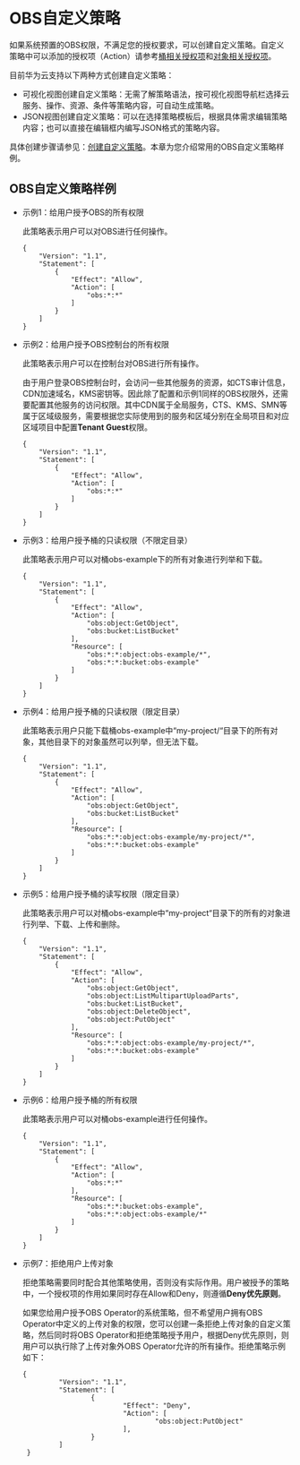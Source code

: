 # OBS自定义策略<a name="obs_03_0121"></a>

如果系统预置的OBS权限，不满足您的授权要求，可以创建自定义策略。自定义策略中可以添加的授权项（Action）请参考[桶相关授权项](https://support.huaweicloud.com/api-obs/zh-cn_topic_0173616349.html)和[对象相关授权项](https://support.huaweicloud.com/api-obs/zh-cn_topic_0174453173.html)。

目前华为云支持以下两种方式创建自定义策略：

-   可视化视图创建自定义策略：无需了解策略语法，按可视化视图导航栏选择云服务、操作、资源、条件等策略内容，可自动生成策略。
-   JSON视图创建自定义策略：可以在选择策略模板后，根据具体需求编辑策略内容；也可以直接在编辑框内编写JSON格式的策略内容。

具体创建步骤请参见：[创建自定义策略](https://support.huaweicloud.com/usermanual-iam/iam_01_0605.html)。本章为您介绍常用的OBS自定义策略样例。

## OBS自定义策略样例<a name="section10809111016198"></a>

-   示例1：给用户授予OBS的所有权限

    此策略表示用户可以对OBS进行任何操作。

    ```
    {
        "Version": "1.1",
        "Statement": [
            {
                "Effect": "Allow",
                "Action": [
                    "obs:*:*"
                ]
            }
        ]
    }
    ```

-   示例2：给用户授予OBS控制台的所有权限

    此策略表示用户可以在控制台对OBS进行所有操作。

    由于用户登录OBS控制台时，会访问一些其他服务的资源，如CTS审计信息，CDN加速域名，KMS密钥等。因此除了配置和示例1同样的OBS权限外，还需要配置其他服务的访问权限。其中CDN属于全局服务，CTS、KMS、SMN等属于区域级服务，需要根据您实际使用到的服务和区域分别在全局项目和对应区域项目中配置**Tenant Guest**权限。

    ```
    {
        "Version": "1.1",
        "Statement": [
            {
                "Effect": "Allow",
                "Action": [
                    "obs:*:*"
                ]
            }
        ]
    }
    ```

-   示例3：给用户授予桶的只读权限（不限定目录）

    此策略表示用户可以对桶obs-example下的所有对象进行列举和下载。

    ```
    {
        "Version": "1.1",
        "Statement": [
            {
                "Effect": "Allow",
                "Action": [
                    "obs:object:GetObject",
                    "obs:bucket:ListBucket"
                ],
                "Resource": [
                    "obs:*:*:object:obs-example/*",
                    "obs:*:*:bucket:obs-example"
                ]
            }
        ]
    }
    ```

-   示例4：给用户授予桶的只读权限（限定目录）

    此策略表示用户只能下载桶obs-example中“my-project/“目录下的所有对象，其他目录下的对象虽然可以列举，但无法下载。

    ```
    {
        "Version": "1.1",
        "Statement": [
            {
                "Effect": "Allow",
                "Action": [
                    "obs:object:GetObject",
                    "obs:bucket:ListBucket"
                ],
                "Resource": [
                    "obs:*:*:object:obs-example/my-project/*",
                    "obs:*:*:bucket:obs-example"
                ]
            }
        ]
    }
    ```

-   示例5：给用户授予桶的读写权限（限定目录）

    此策略表示用户可以对桶obs-example中“my-project“目录下的所有的对象进行列举、下载、上传和删除。

    ```
    {
        "Version": "1.1",
        "Statement": [
            {
                "Effect": "Allow",
                "Action": [
                    "obs:object:GetObject",
                    "obs:object:ListMultipartUploadParts",
                    "obs:bucket:ListBucket",
                    "obs:object:DeleteObject",
                    "obs:object:PutObject"
                ],
                "Resource": [
                    "obs:*:*:object:obs-example/my-project/*",
                    "obs:*:*:bucket:obs-example"
                ]
            }
        ]
    }
    ```

-   示例6：给用户授予桶的所有权限

    此策略表示用户可以对桶obs-example进行任何操作。

    ```
    {
        "Version": "1.1",
        "Statement": [
            {
                "Effect": "Allow",
                "Action": [
                    "obs:*:*"
                ],
                "Resource": [
                    "obs:*:*:bucket:obs-example",
                    "obs:*:*:object:obs-example/*"
                ]
            }
        ]
    }
    ```

-   示例7：拒绝用户上传对象

    拒绝策略需要同时配合其他策略使用，否则没有实际作用。用户被授予的策略中，一个授权项的作用如果同时存在Allow和Deny，则遵循**Deny优先原则**。

    如果您给用户授予OBS Operator的系统策略，但不希望用户拥有OBS Operator中定义的上传对象的权限，您可以创建一条拒绝上传对象的自定义策略，然后同时将OBS Operator和拒绝策略授予用户，根据Deny优先原则，则用户可以执行除了上传对象外OBS Operator允许的所有操作。拒绝策略示例如下：

    ```
    { 
             "Version": "1.1", 
             "Statement": [ 
                     {
                             "Effect": "Deny", 
                             "Action": [ 
                                     "obs:object:PutObject" 
                             ],
                     } 
             ] 
     }
    ```


